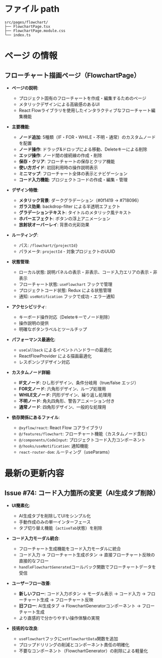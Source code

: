 # ファイル path

```
src/pages/flowchart/
├── FlowchartPage.tsx
├── FlowchartPage.module.css
└── index.ts
```

# ページ の情報

## フローチャート描画ページ（FlowchartPage）

- **ページの説明**:
  - プロジェクト固有のフローチャートを作成・編集するためのページ
  - メタリックデザインによる高級感のあるUI
  - React Flowライブラリを使用したインタラクティブなフローチャート編集機能

- **主要機能**:
  - **ノード追加**: 5種類（IF・FOR・WHILE・不明・通常）のカスタムノードを配置
  - **ノード操作**: ドラッグ&ドロップによる移動、Deleteキーによる削除
  - **エッジ操作**: ノード間の接続線の作成・削除
  - **保存・クリア**: フローチャートの保存とクリア機能
  - **使い方ガイド**: 初回利用時の操作説明表示
  - **ミニマップ**: フローチャート全体の表示とナビゲーション
  - **コード入力機能**: プロジェクトコードの作成・編集・管理

- **デザイン特徴**:
  - **メタリック背景**: ダークグラデーション（#0f1419 → #718096）
  - **ガラス効果**: backdrop-filter による半透明エフェクト
  - **グラデーションテキスト**: タイトルのメタリック風テキスト
  - **ホバーエフェクト**: ボタンの浮上アニメーション
  - **放射状オーバーレイ**: 背景の光彩効果

- **ルーティング**:
  - パス: `/flowchart/{projectId}`
  - パラメータ: `projectId` - 対象プロジェクトのUUID

- **状態管理**:
  - ローカル状態: 説明パネルの表示・非表示、コード入力エリアの表示・非表示
  - フローチャート状態: `useFlowchart` フックで管理
  - プロジェクトコード状態: Redux による状態管理
  - 通知: `useNotification` フックで成功・エラー通知

- **アクセシビリティ**:
  - キーボード操作対応（Deleteキーでノード削除）
  - 操作説明の提供
  - 明確なボタンラベルとツールチップ

- **パフォーマンス最適化**:
  - `useCallback` によるイベントハンドラーの最適化
  - ReactFlowProvider による描画最適化
  - レスポンシブデザイン対応

- **カスタムノード詳細**:
  - **IF文ノード**: ひし形デザイン、条件分岐用（true/false エッジ）
  - **FOR文ノード**: 六角形デザイン、ループ処理用
  - **WHILE文ノード**: 円形デザイン、繰り返し処理用
  - **不明ノード**: 角丸四角形、警告アニメーション付き
  - **通常ノード**: 四角形デザイン、一般的な処理用

- **依存関係にあるファイル**:
  - `@xyflow/react`: React Flow コアライブラリ
  - `@/features/flowchart`: フローチャート機能（カスタムノード含む）
  - `@/components/CodeInput`: プロジェクトコード入力コンポーネント
  - `@/hooks/useNotification`: 通知機能
  - `react-router-dom`: ルーティング（useParams）

# 最新の更新内容 

## Issue #74: コード入力箇所の変更（AI生成タブ削除）

- **UI簡素化**:
  - AI生成タブを削除してUIをシンプル化
  - 手動作成のみの単一インターフェース
  - タブ切り替え機能（`activeTab`状態）を削除

- **コード入力モーダル統合**:
  - フローチャート生成機能をコード入力モーダルに統合
  - コード入力 → フローチャート生成ボタン → 直接フローチャート反映の直接的なフロー
  - `handleFlowchartGenerated`コールバック関数でフローチャートデータを受信

- **ユーザーフロー改善**:
  - **新しいフロー**: コード入力ボタン → モーダル表示 → コード入力 → フローチャート生成 → フローチャート反映
  - **旧フロー**: AI生成タブ → FlowchartGeneratorコンポーネント → フローチャート生成
  - より直感的で分かりやすい操作体験の実現

- **技術的な改良**:
  - `useFlowchart`フックに`setFlowchartData`関数を追加
  - プロップドリリングの削減とコンポーネント責任の明確化
  - 不要なコンポーネント（FlowchartGenerator）の削除による軽量化